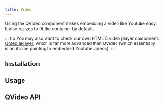 ```yaml
---
title: Video
---
```


Using the QVideo component makes embedding a video like Youtube easy. It also resizes to fit the container by default.

::: tip
You may also want to check our own HTML 5 video player component: [QMediaPlayer](https://github.com/quasarframework/app-extension-qmediaplayer), which is far more advanced than QVideo (which essentially is an iframe pointing to embedded Youtube videos).
:::

## Installation
<doc-installation components="QVideo" />

## Usage
<doc-example title="Basic" file="QVideo/Basic" />

<doc-example title="HTML markup" file="QVideo/HtmlMarkup" />

## QVideo API
<doc-api file="QVideo" />
